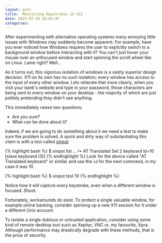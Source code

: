 ```yaml
---
layout: post
title:  Monitoring Keystrokes in X11
date: 2015-07-10 20:02:47
categories: 
---
```

After experimenting with alternative operating systems many annoying little issues with Windows may suddenly become apparent. For example, have you ever noticed how Windows requires the user to explicitly switch to a background window before interacting with it? You can't just hover your mouse over an unfocused window and start spinning the scroll wheel like on Linux. Lame right? Well...

As it turns out, this vigorous isolation of windows is a vastly superior design decision. X11 on its own has no such isolation; every window has access to the input of every other window. Lets reiterate that more clearly, when you visit your bank's website and type in your password, those characters are being sent to every window on your desktop - the majority of which are just politely pretending they didn't see anything. 

This immediately raises two questions: 

* Are you sure? 
* What can be done about it?

Indeed, if we are going to do something about it we need a test to make sure the problem is solved. A quick and dirty way of substantiating this claim is with a tool called [xinput](http://linux.die.net/man/1/xinput)

{% highlight bash %}
$ xinput list
...
    ↳ AT Translated Set 2 keyboard              id=10   [slave  keyboard (3)]
{% endhighlight %}
Look for the device called "AT Translated keyboard" or similar and use the `id` for the next command, in my case it was 10.

{% highlight bash %}
$ xinput test 10
{% endhighlight %}

Notice how it will capture every keystroke, even when a different window is focused. Shoot.

Fortunately, workarounds do exist. To protect a single valuable window, for example online banking, consider spinning up a new X11 session for it under a different Unix account. 

To isolate a single dubious or untrusted application, consider using some kind of remote desktop tool such as Xephyr, VNC or, my favourite, Xpra. Although performance may drastically degrade with these methods, that is the price of security.
